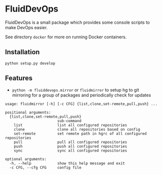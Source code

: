 # FluidDevOps

FluidDevOps is a small package which provides some console scripts to make DevOps
easier.

See directory `docker` for more on running Docker containers.

## Installation

```
python setup.py develop
```

## Features

- `python -m fluiddevops.mirror` or `fluidmirror` to setup hg to git mirroring
  for a group of packages and periodically check for updates

```
usage: fluidmirror [-h] [-c CFG] {list,clone,set-remote,pull,push} ...

positional arguments:
  {list,clone,set-remote,pull,push}
                        sub-command
    list                list all configured repositories
    clone               clone all repositories based on config
    set-remote          set remote path in hgrc of all configured repositories
    pull                pull all configured repositories
    push                push all configured repositories
    sync                sync all configured repositories

optional arguments:
  -h, --help            show this help message and exit
  -c CFG, --cfg CFG     config file
```
